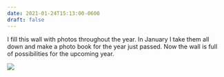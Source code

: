```yaml
---
date: 2021-01-24T15:13:00-0600
draft: false
---
```


I fill this wall with photos throughout the year. In January I take them all down and make a photo book for the year just passed. Now the wall is full of possibilities for the upcoming year.

![](/images/2021/b0895fc489.jpg)

